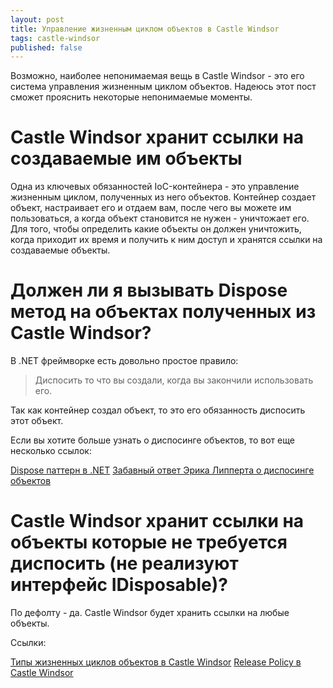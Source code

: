 ```yaml
---
layout: post
title: Управление жизненным циклом объектов в Castle Windsor
tags: castle-windsor
published: false
---
```


Возможно, наиболее непонимаемая вещь в Castle Windsor - это его система управления жизненным циклом объектов. Надеюсь этот пост сможет прояснить некоторые непонимаемые моменты.

# Castle Windsor хранит ссылки на создаваемые им объекты

Одна из ключевых обязанностей IoC-контейнера - это управление жизненным циклом, полученных из него объектов. Контейнер создает объект, 
настраивает его и отдаем вам, после чего вы можете им пользоваться, а когда объект становится не нужен - уничтожает его.
Для того, чтобы определить какие объекты он должен уничтожить, когда приходит их время и получить к ним доступ и 
хранятся ссылки на создаваемые объекты.

# Должен ли я вызывать Dispose метод на объектах полученных из Castle Windsor?

В .NET фреймворке есть довольно простое правило:

> Диспосить то что вы создали, когда вы закончили использовать его.

Так как контейнер создал объект, то это его обязанность диспосить этот объект.

Если вы хотите больше узнать о диспосинге объектов, то вот еще несколько ссылок:

[Dispose паттерн в .NET](https://msdn.microsoft.com/en-us/library/b1yfkh5e(v=vs.110).aspx)
[Забавный ответ Эрика Липперта о диспосинге объектов](http://stackoverflow.com/a/35567469/5402731)

# Castle Windsor хранит ссылки на объекты которые не требуется диспосить (не реализуют интерфейс IDisposable)?

По дефолту - да. Castle Windsor будет хранить ссылки на любые объекты.

Ссылки:

[Типы жизненных циклов объектов в Castle Windsor](https://github.com/castleproject/Windsor/blob/master/docs/lifestyles.md)
[Release Policy в Castle Windsor](https://github.com/castleproject/Windsor/blob/master/docs/release-policy.md)
